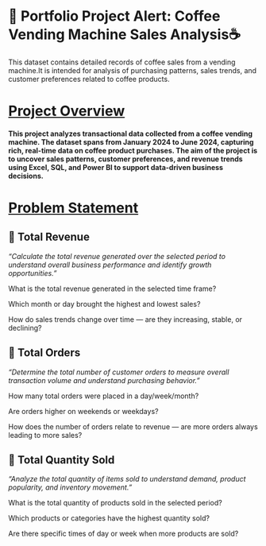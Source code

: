 # 🚀 Portfolio Project Alert: Coffee Vending Machine Sales Analysis☕

This dataset contains detailed records of coffee sales from a vending machine.It is intended for analysis of purchasing patterns, sales trends, and customer preferences related to coffee products.

# <u> Project Overview </u>

#### This project analyzes transactional data collected from a coffee vending machine. The dataset spans from January 2024 to June 2024, capturing rich, real-time data on coffee product purchases. The aim of the project is to uncover sales patterns, customer preferences, and revenue trends using Excel, SQL, and Power BI to support data-driven business decisions.

# <u> Problem Statement </u>

## 📌 Total Revenue
*“Calculate the total revenue generated over the selected period to understand overall business performance and identify growth opportunities.”*

What is the total revenue generated in the selected time frame?

Which month or day brought the highest and lowest sales?

How do sales trends change over time — are they increasing, stable, or declining?

## 📌 Total Orders
*“Determine the total number of customer orders to measure overall transaction volume and understand purchasing behavior.”*

How many total orders were placed in a day/week/month?

Are orders higher on weekends or weekdays?

How does the number of orders relate to revenue — are more orders always leading to more sales?

## 📌 Total Quantity Sold
*“Analyze the total quantity of items sold to understand demand, product popularity, and inventory movement.”*

What is the total quantity of products sold in the selected period?

Which products or categories have the highest quantity sold?

Are there specific times of day or week when more products are sold?
#
